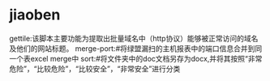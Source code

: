 # jiaoben
gettile:该脚本主要功能为提取出批量域名中（http协议）能够被正常访问的域名及他们的网站标题。
merge-port:#将绿盟漏扫的主机报表中的端口信息合并到同一个表excel merge中
sort:#将文件夹中的doc文档另存为docx,并将其按照“非常危险”，“比较危险”，“比较安全”，“非常安全”进行分类
